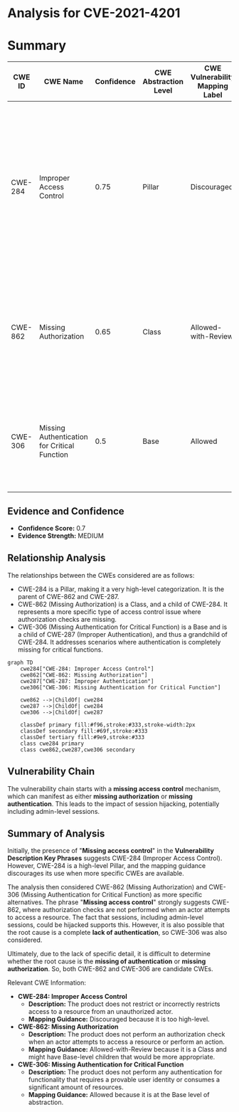 # Analysis for CVE-2021-4201

# Summary
| CWE ID | CWE Name | Confidence | CWE Abstraction Level | CWE Vulnerability Mapping Label | CWE-Vulnerability Mapping Notes |
|---|---|---|---|---|---|
| CWE-284 | Improper Access Control | 0.75 | Pillar | Discouraged | The description indicates a **missing access control** issue which aligns with the description of CWE-284. However, CWE-284 is a Pillar level CWE and is discouraged, so more specific CWEs should be considered. |
| CWE-862 | Missing Authorization | 0.65 | Class | Allowed-with-Review | The vulnerability description mentions "**Missing access control**" which implies a **missing authorization** check when accessing resources. |
| CWE-306 | Missing Authentication for Critical Function | 0.5 | Base | Allowed | Another possible root cause could be a complete **lack of authentication** for critical functions that then leads to session hijacking. |

## Evidence and Confidence

*   **Confidence Score:** 0.7
*   **Evidence Strength:** MEDIUM

## Relationship Analysis
The relationships between the CWEs considered are as follows:

*   CWE-284 is a Pillar, making it a very high-level categorization. It is the parent of CWE-862 and CWE-287.
*   CWE-862 (Missing Authorization) is a Class, and a child of CWE-284. It represents a more specific type of access control issue where authorization checks are missing.
*   CWE-306 (Missing Authentication for Critical Function) is a Base and is a child of CWE-287 (Improper Authentication), and thus a grandchild of CWE-284. It addresses scenarios where authentication is completely missing for critical functions.

```mermaid
graph TD
    cwe284["CWE-284: Improper Access Control"]
    cwe862["CWE-862: Missing Authorization"]
    cwe287["CWE-287: Improper Authentication"]
    cwe306["CWE-306: Missing Authentication for Critical Function"]
    
    cwe862 -->|ChildOf| cwe284
    cwe287 -->|ChildOf| cwe284
    cwe306 -->|ChildOf| cwe287

    classDef primary fill:#f96,stroke:#333,stroke-width:2px
    classDef secondary fill:#69f,stroke:#333
    classDef tertiary fill:#9e9,stroke:#333
    class cwe284 primary
    class cwe862,cwe287,cwe306 secondary
```

## Vulnerability Chain
The vulnerability chain starts with a **missing access control** mechanism, which can manifest as either **missing authorization** or **missing authentication**. This leads to the impact of session hijacking, potentially including admin-level sessions.

## Summary of Analysis
Initially, the presence of "**Missing access control**" in the **Vulnerability Description Key Phrases** suggests CWE-284 (Improper Access Control). However, CWE-284 is a high-level Pillar, and the mapping guidance discourages its use when more specific CWEs are available.

The analysis then considered CWE-862 (Missing Authorization) and CWE-306 (Missing Authentication for Critical Function) as more specific alternatives. The phrase "**Missing access control**" strongly suggests CWE-862, where authorization checks are not performed when an actor attempts to access a resource. The fact that sessions, including admin-level sessions, could be hijacked supports this. However, it is also possible that the root cause is a complete **lack of authentication**, so CWE-306 was also considered.

Ultimately, due to the lack of specific detail, it is difficult to determine whether the root cause is the **missing of authentication** or **missing authorization**. So, both CWE-862 and CWE-306 are candidate CWEs.

Relevant CWE Information:

*   **CWE-284: Improper Access Control**
    *   **Description:** The product does not restrict or incorrectly restricts access to a resource from an unauthorized actor.
    *   **Mapping Guidance:** Discouraged because it is too high-level.
*   **CWE-862: Missing Authorization**
    *   **Description:** The product does not perform an authorization check when an actor attempts to access a resource or perform an action.
    *   **Mapping Guidance:** Allowed-with-Review because it is a Class and might have Base-level children that would be more appropriate.
*   **CWE-306: Missing Authentication for Critical Function**
    *   **Description:** The product does not perform any authentication for functionality that requires a provable user identity or consumes a significant amount of resources.
    *   **Mapping Guidance:** Allowed because it is at the Base level of abstraction.